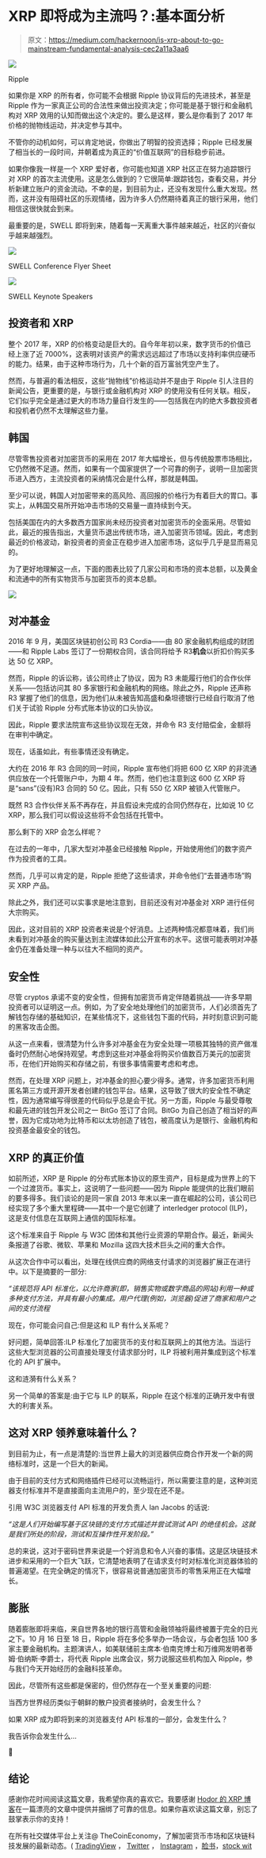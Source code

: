 # XRP 即将成为主流吗？:基本面分析

> 原文：<https://medium.com/hackernoon/is-xrp-about-to-go-mainstream-fundamental-analysis-cec2a11a3aa6>

![](img/1728fb48de9403098f3f9da676f0e5da.png)

Ripple

如果你是 XRP 的所有者，你可能不会根据 Ripple 协议背后的先进技术，甚至是 Ripple 作为一家真正公司的合法性来做出投资决定；你可能是基于银行和金融机构对 XRP 效用的认知而做出这个决定的。要么是这样，要么是你看到了 2017 年价格的抛物线运动，并决定参与其中。

不管你的动机如何，可以肯定地说，你做出了明智的投资选择；Ripple 已经发展了相当长的一段时间，并朝着成为真正的“价值互联网”的目标稳步前进。

如果你像我一样是一个 XRP 爱好者，你可能也知道 XRP 社区正在努力追踪银行对 XRP 的首次主流使用。这是怎么做到的？它很简单:跟踪钱包，查看交易，并分析新建立账户的资金流动。不幸的是，到目前为止，还没有发现什么重大发现。然而，这并没有阻碍社区的乐观情绪，因为许多人仍然期待着真正的银行采用，他们相信这很快就会到来。

最重要的是，SWELL 即将到来，随着每一天离重大事件越来越近，社区的兴奋似乎越来越强烈。

![](img/557f91c44144a3a129fe0ca752bb086d.png)

SWELL Conference Flyer Sheet

![](img/80b34a29764153262200acd41ff018cc.png)

SWELL Keynote Speakers

## 投资者和 XRP

整个 2017 年，XRP 的价格变动是巨大的。自今年年初以来，数字货币的价值已经上涨了近 7000%，这表明对该资产的需求远远超过了市场以支持利率供应硬币的能力。结果，由于这种市场行为，几十个新的百万富翁凭空产生了。

然而，与普遍的看法相反，这些“抛物线”价格运动并不是由于 Ripple 引人注目的新闻公告，更重要的是，与银行或金融机构对 XRP 的使用没有任何关联。相反，它们似乎完全是通过更大的市场力量自行发生的——包括我在内的绝大多数投资者和投机者仍然不太理解这些力量。

## 韩国

尽管零售投资者对加密货币的采用在 2017 年大幅增长，但与传统股票市场相比，它仍然微不足道。然而，如果有一个国家提供了一个可靠的例子，说明一旦加密货币进入西方，主流投资者的采纳情况会是什么样，那就是韩国。

至少可以说，韩国人对加密带来的高风险、高回报的价格行为有着巨大的胃口。事实上，从韩国交易所开始冲击市场的交易量一直持续到今天。

包括美国在内的大多数西方国家尚未经历投资者对加密货币的全面采用。尽管如此，最近的报告指出，大量货币退出传统市场，进入加密货币领域。因此，考虑到最近的价格波动，新投资者的资金正在稳步进入加密市场，这似乎几乎是显而易见的。

为了更好地理解这一点，下面的图表比较了几家公司和市场的资本总额，以及黄金和流通中的所有实物货币与加密货币的资本总额。

![](img/f1bdc64200ce312fca555b5beacbb47e.png)

## 对冲基金

2016 年 9 月，美国区块链初创公司 R3 Cordia——由 80 家金融机构组成的财团——和 Ripple Labs 签订了一份期权合同，该合同将给予 R3**机会**以折扣价购买多达 50 亿 XRP。

然而，Ripple 的诉讼称，该公司终止了协议，因为 R3 未能履行他们的合作伙伴关系——包括访问其 80 多家银行和金融机构的网络。除此之外，Ripple 还声称 R3 掌握了他们的信息，因为他们从未被告知高盛和桑坦德银行已经自行取消了他们关于试验 Ripple 分布式账本协议的口头协议。

因此，Ripple 要求法院宣布这些协议现在无效，并命令 R3 支付赔偿金，金额将在审判中确定。

现在，话虽如此，有些事情还没有确定。

大约在 2016 年 R3 合同的同一时间，Ripple 宣布他们将把 600 亿 XRP 的非流通供应放在一个托管账户中，为期 4 年。然而，他们也注意到这 600 亿 XRP 将是“sans”(没有)R3 合同的 50 亿。因此，只有 550 亿 XRP 被锁入代管账户。

既然 R3 合作伙伴关系不再存在，并且假设未完成的合同仍然存在，比如说 10 亿 XRP，那么我们可以假设这些将不会包括在托管中。

那么剩下的 XRP 会怎么样呢？

在过去的一年中，几家大型对冲基金已经接触 Ripple，开始使用他们的数字资产作为投资者的工具。

然而，几乎可以肯定的是，Ripple 拒绝了这些请求，并命令他们“去普通市场”购买 XRP 产品。

除此之外，我们还可以实事求是地注意到，目前还没有对冲基金对 XRP 进行任何大宗购买。

因此，这对目前的 XRP 投资者来说是个好消息。上述两种情况都意味着，我们尚未看到对冲基金的购买量达到主流媒体如此公开宣布的水平。这很可能表明对冲基金仍在准备处理一种与以往大不相同的资产。

## 安全性

尽管 cryptos 承诺不变的安全性，但拥有加密货币肯定伴随着挑战——许多早期投资者可以证明这一点。例如，为了安全地处理他们的加密货币，人们必须首先了解钱包存储的基础知识，在某些情况下，这些钱包下面的代码，并时刻意识到可能的黑客攻击企图。

从这一点来看，很清楚为什么许多对冲基金在为安全处理一项极其独特的资产做准备时仍然耐心地保持观望。考虑到这些对冲基金将购买价值数百万美元的加密货币，在他们开始购买和存储之前，有很多事情需要考虑和考虑。

然而，在处理 XRP 问题上，对冲基金的担心要少得多。通常，许多加密货币利用匿名第三方或开源开发者创建的钱包平台。结果，这导致了很大的安全性不确定性，因为通常编写得很差的代码似乎总是会干扰。另一方面，Ripple 与最受尊敬和最先进的钱包开发公司之一 BitGo 签订了合同。BitGo 为自己创造了相当好的声誉，因为它成功地为比特币和以太坊创造了钱包，被高度认为是银行、金融机构和投资基金最安全的钱包。

## XRP 的真正价值

如前所述，XRP 是 Ripple 的分布式账本协议的原生资产，目标是成为世界上的下一个过渡货币。事实上，这说明了一些问题——因为 Ripple 能提供的比我们眼前的要多得多。我们谈论的是同一家自 2013 年末以来一直在崛起的公司，该公司已经实现了多个重大里程碑——其中一个是它创建了 interledger protocol (ILP)，这是支付信息在互联网上通信的国际标准。

这个标准来自于 Ripple 与 W3C 团体和其他行业资源的早期合作。最近，新闻头条报道了谷歌、微软、苹果和 Mozilla 这四大技术巨头之间的重大合作。

从这次合作中可以看出，处理在线供应商的网络支付请求的浏览器扩展正在进行中。以下是摘要的一部分:

*“该规范将 API 标准化，以允许商家(即，销售实物或数字商品的网站)利用一种或多种支付方法，并具有最小的集成。用户代理(例如，浏览器)促进了商家和用户之间的支付流程*

现在，你可能会问自己:但是这和 ILP 有什么关系呢？

好问题，简单回答:ILP 标准化了加密货币的支付和互联网上的其他方法。当运行这些大型浏览器的公司直接处理支付请求部分时，ILP 将被利用并集成到这个标准化的 API 扩展中。

这和涟漪有什么关系？

另一个简单的答案是:由于它与 ILP 的联系，Ripple 在这个标准的正确开发中有很大的利害关系。

## 这对 XRP 领养意味着什么？

到目前为止，有一点是清楚的:当世界上最大的浏览器供应商合作开发一个新的网络标准时，这是一个巨大的新闻。

由于目前的支付方式和网络插件已经可以流畅运行，所以需要注意的是，这种浏览器支付标准并不是直接面向主流用户的，至少现在还不是。

引用 W3C 浏览器支付 API 标准的开发负责人 Ian Jacobs 的话说:

*“这是人们开始编写基于区块链的支付方式描述并尝试测试 API 的绝佳机会。这就是我们所处的阶段，测试和互操作性开发阶段。”*

总的来说，这对于密码世界来说是一个好消息和令人兴奋的事情。这是区块链技术进步和采用的一个巨大飞跃，它清楚地表明了在请求支付时对标准化浏览器体验的普遍渴望。在完全确定的情况下，很容易说普通加密货币的零售采用正在大幅增长。

## **膨胀**

随着膨胀即将来临，来自世界各地的银行高管和金融领袖将最终被置于完全的日光之下。10 月 16 日至 18 日，Ripple 将在多伦多举办一场会议，与会者包括 100 多家主要金融机构。主题演讲人，如美联储前主席本·伯南克博士和万维网发明者蒂姆·伯纳斯·李爵士，将代表 Ripple 出席会议，努力说服这些机构加入 Ripple，参与我们今天开始经历的金融科技革命。

因此，尽管所有这些都是保密的，但仍然存在一个至关重要的问题:

当西方世界经历类似于朝鲜的散户投资者接纳时，会发生什么？

如果 XRP 成为即将到来的浏览器支付 API 标准的一部分，会发生什么？

我告诉你会发生什么…

🚀

## 结论

感谢你花时间阅读这篇文章，我希望你真的喜欢它。我要感谢 [Hodor 的 XRP 博客](https://xrphodor.wordpress.com/2017/09/21/is-xrp-about-to-go-mainstream/)在一篇漂亮的文章中提供并捆绑了可靠的信息。如果你喜欢读这篇文章，别忘了鼓掌表示你的支持！

在所有社交媒体平台上关注@ TheCoinEconomy，了解加密货币市场和区块链科技发展的最新动态。( [TradingView](https://www.tradingview.com/u/thecoineconomy/) ， [Twitter](https://twitter.com/thecoineconomy) ， [Instagram](https://www.instagram.com/thecoineconomy/) ，[脸书](https://www.facebook.com/Thecoineconomy-353316841786257/)，[stock wit](https://stocktwits.com/TheCoinEconomy)